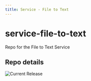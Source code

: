 ```yaml
---
title: Service - File to Text
---
```


# service-file-to-text
Repo for the File to Text Service 


## Repo details

![Current Release](https://img.shields.io/badge/release-v0.1.1-blue)

